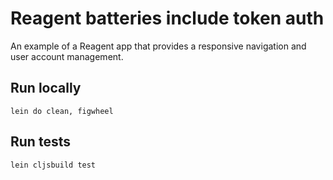 # Reagent batteries include token auth

An example of a Reagent app that provides a responsive navigation and user account management.

## Run locally

`lein do clean, figwheel`

## Run tests

`lein cljsbuild test`
